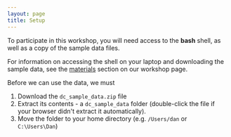 ```yaml
---
layout: page
title: Setup
---
```


To participate in this workshop, you will need access to the **bash** shell, as well as a copy of the sample data files.

For information on accessing the shell on your laptop and downloading the sample data, see the [materials](https://duke-gcb.github.io/2019-08-12-Duke/#materials) section on our workshop page.

Before we can use the data, we must

1. Download the `dc_sample_data.zip` file
2. Extract its contents - a `dc_sample_data` folder (double-click the file if your browser didn't extract it automatically).
3. Move the folder to your home directory (e.g. `/Users/dan` or `C:\Users\Dan`)

